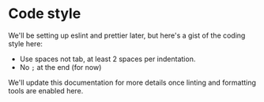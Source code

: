 # Code style

We'll be setting up eslint and prettier later, but here's a gist
of the coding style here:

* Use spaces not tab, at least 2 spaces per indentation.
* No `;` at the end (for now)

We'll update this documentation for more details once linting and formatting tools are enabled here.

